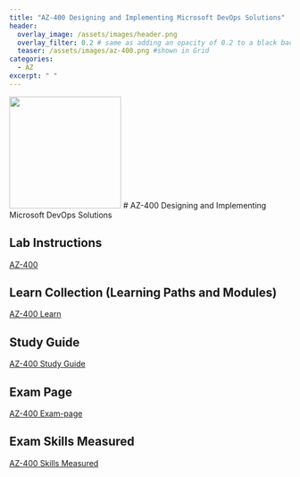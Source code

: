 ```yaml
---
title: "AZ-400 Designing and Implementing Microsoft DevOps Solutions"
header:
  overlay_image: /assets/images/header.png
  overlay_filter: 0.2 # same as adding an opacity of 0.2 to a black background
  teaser: /assets/images/az-400.png #shown in Grid
categories:
  - AZ
excerpt: " "
---
```

 <!-- TAKEN FROM EXAM PAGE -->
 <img src="../../assets/images/az-400.png" width="200" height="200">
# AZ-400 Designing and Implementing Microsoft DevOps Solutions

## Lab Instructions
[AZ-400](https://aka.ms/az400labs)

## Learn Collection (Learning Paths and Modules)
[AZ-400 Learn](https://aka.ms/LearnDevOpsWithAZ400)

## Study Guide
[AZ-400 Study Guide](https://query.prod.cms.rt.microsoft.com/cms/api/am/binary/RE4Mypn)

## Exam Page
[AZ-400 Exam-page](https://docs.microsoft.com/en-us/learn/certifications/exams/az-400)

## Exam Skills Measured
[AZ-400 Skills Measured](https://query.prod.cms.rt.microsoft.com/cms/api/am/binary/RE3VP8d)
